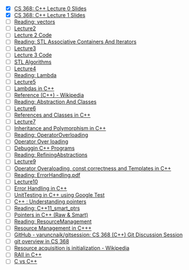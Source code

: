- [x] [CS 368: C++ Lecture 0 Slides](https://docs.google.com/presentation/d/1oS6CSHrY12xfYI7NNVhhzAHoNLecw7hDakyxTXTTHDk/edit#slide=id.p)
- [x] [CS 368: C++ Lecture 1 Slides](https://docs.google.com/presentation/d/1PjMiyuYpdD2ol4dMIKrkaePe2iUtjYSH8vNEFkGCeQU/edit?usp=sharing)
- [ ] [Reading: vectors](https://pages.cs.wisc.edu/~gerald/cs368/stanford/Ch5_STLSequenceContainers.pdf)
- [ ] [Lecture2](https://docs.google.com/presentation/d/1wNuPlo9Fd-K37V6BTBQynw5PR08M2rHdvOUbbkekAa4/edit?usp=sharing)
- [ ] [Lecture 2 Code](https://pages.cs.wisc.edu/~gerald/cs368/code/l2/)
- [ ] [Reading: STL Associative Containers And Iterators](https://pages.cs.wisc.edu/~gerald/cs368/stanford/Ch6_STLAssociativeContainersAndIterators.pdf)
- [ ] [Lecture3](https://docs.google.com/presentation/d/1Z8FkeutTgm3MzXAsDiTzjMivRqVVkvagita2LEgwMdg/edit?usp=sharing)
- [ ] [Lecture 3 Code](https://pages.cs.wisc.edu/~gerald/cs368/code/l3/)
- [ ] [STL Algorithms](https://pages.cs.wisc.edu/~gerald/cs368/stanford/Ch7_STLAlgorithms.pdf)
- [ ] [Lecture4](https://docs.google.com/presentation/d/13ufLbQNxkRe4m0WTt2pV8b95A95LoPdlORQtccLFZlI/edit?usp=sharing)
- [ ] [Reading: Lambda](https://pages.cs.wisc.edu/~gerald/cs368/resources/Lambda.pdf)
- [ ] [Lecture5](https://docs.google.com/presentation/d/1nApKX_E0xVSe4-QqPLyO2dnSlHadcrKHMchAfNJXozI/edit?usp=sharing)
- [ ] [Lambdas in C++](https://www.youtube.com/watch?v=It3BUT7PKSI)
- [ ] [Reference (C++) - Wikipedia](<https://en.wikipedia.org/wiki/Reference_(C%2B%2B)>)
- [ ] [Reading: Abstraction And Classes](https://pages.cs.wisc.edu/~gerald/cs368/stanford/Ch8_AbstractionAndClasses.pdf)
- [ ] [Lecture6](https://docs.google.com/presentation/d/1PiqlC9nInLImof_UCjPanxHYweLbdDVz1r9IlSsWu-c/edit?usp=sharing)
- [ ] [References and Classes in C++](https://www.youtube.com/watch?v=E9Sd5KbJtbw&feature=em-upload_owner)
- [ ] [Lecture7](https://docs.google.com/presentation/d/1C4a8z9UameLx4PUeb8-PhhgfJ71X9PZArK_dXM3AEWM/edit?usp=sharing)
- [ ] [Inheritance and Polymorphism in C++](https://www.youtube.com/watch?v=cXMaHYT-b3E)
- [ ] [Reading: OperatorOverloading](https://pages.cs.wisc.edu/~gerald/cs368/stanford/Ch10_OperatorOverloading.pdf)
- [ ] [Operator Over loading](https://www.youtube.com/watch?v=pSKOzMpMAJs)
- [ ] [Debuggin C++ Programs](https://youtu.be/OzsZ1vIUZfY)
- [ ] [Reading: RefiningAbstractions](https://pages.cs.wisc.edu/~gerald/cs368/stanford/Ch9_RefiningAbstractions.pdf)
- [ ] [Lecture9](https://docs.google.com/presentation/d/1kkA13M8a_A-C0d4fLu3J9ZGMMbp5kb5QtAMGlDBf60g/edit?usp=sharing)
- [ ] [Operator Overaloading, const correctness and Templates in C++](https://www.youtube.com/watch?v=7FQTc55vjAk)
- [ ] [Reading: ErrorHandling.pdf](https://pages.cs.wisc.edu/~gerald/cs368/stanford/Ch12_ErrorHandling.pdf)
- [ ] [Lecture10](https://docs.google.com/presentation/d/1vonOn8rtNkND9z6Ag5Fh5aGzhbsNauLt-Tra_VmBM-w/edit?usp=sharing)
- [ ] [Error Handling in C++](https://www.youtube.com/watch?v=sVATcXzvIuI&feature=youtu.be)
- [ ] [UnitTesting in C++ using Google Test](https://youtu.be/IsvbXMoG_ew)
- [ ] [C++ : Understanding pointers](https://linuxconfig.org/c-understanding-pointers)
- [ ] [Reading: C++11_smart_ptrs](https://pages.cs.wisc.edu/~gerald/cs368/resources/C++11_smart_ptrs.pdf)
- [ ] [Pointers in C++ (Raw &amp; Smart)](https://www.youtube.com/watch?v=9gtOeQwoQBQ&t=227s)
- [ ] [Reading: ResourceManagement](https://pages.cs.wisc.edu/~gerald/cs368/stanford/Ch11_ResourceManagement.pdf)
- [ ] [Resource Management in C+++](https://www.youtube.com/watch?v=cyPE53nFeck&t=12s)
- [ ] [GitHub - varuncnaik/gitsession: CS 368 (C++) Git Discussion Session](https://github.com/varuncnaik/gitsession)
- [ ] [git overview in CS 368](https://www.youtube.com/watch?v=SgOl_aNrDiQ)
- [ ] [Resource acquisition is initialization - Wikipedia](https://en.wikipedia.org/wiki/Resource_acquisition_is_initialization)
- [ ] [RAII in C++](https://www.youtube.com/watch?v=YdTZkyRMRM4)
- [ ] [C vs C++](https://www.youtube.com/watch?v=HBiub41hYGc)
